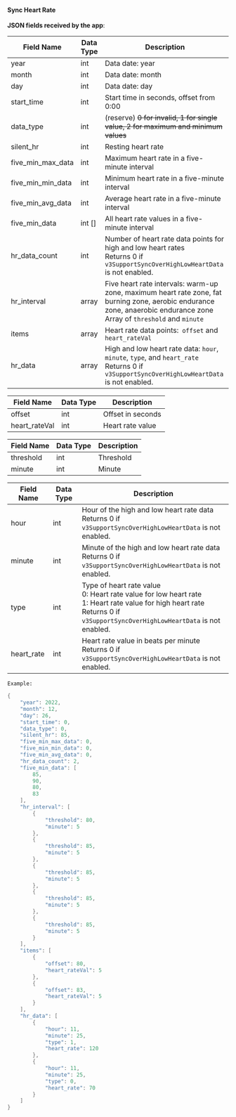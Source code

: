 #### Sync Heart Rate


**JSON fields received by the app**:

| Field Name        | Data Type | Description                                                  |
| ----------------- | --------- | ------------------------------------------------------------ |
| year              | int       | Data date: year                                              |
| month             | int       | Data date: month                                             |
| day               | int       | Data date: day                                               |
| start_time        | int       | Start time in seconds, offset from 0:00                      |
| data_type         | int       | (reserve) ~~0 for invalid, 1 for single value, 2 for maximum and minimum values~~ |
| silent_hr         | int       | Resting heart rate                                           |
| five_min_max_data | int       | Maximum heart rate in a five-minute interval                 |
| five_min_min_data | int       | Minimum heart rate in a five-minute interval                 |
| five_min_avg_data | int       | Average heart rate in a five-minute interval                 |
| five_min_data     | int []    | All heart rate values in a five-minute interval              |
| hr_data_count     | int       | Number of heart rate data points for high and low heart rates <br />Returns 0 if `v3SupportSyncOverHighLowHeartData` is not enabled. |
| hr_interval       | array     | Five heart rate intervals: warm-up zone, maximum heart rate zone, fat burning zone, aerobic endurance zone, anaerobic endurance zone<br />Array of `threshold` and `minute` |
| items             | array     | Heart rate data points:` offset` and `heart_rateVal`         |
| hr_data           | array     | High and low heart rate data: `hour`, `minute`, `type`, and `heart_rate`<br />Returns 0 if `v3SupportSyncOverHighLowHeartData` is not enabled. |

| Field Name      | Data Type | Description              |
| --------------- | --------- | ------------------------ |
| offset          | int       | Offset in seconds        |
| heart_rateVal   | int       | Heart rate value          |

| Field Name   | Data Type | Description |
| ------------ | --------- | ----------- |
| threshold    | int       | Threshold   |
| minute       | int       | Minute      |

| Field Name | Data Type | Description                                                  |
| ---------- | --------- | ------------------------------------------------------------ |
| hour       | int       | Hour of the high and low heart rate data<br />Returns 0 if `v3SupportSyncOverHighLowHeartData` is not enabled. |
| minute     | int       | Minute of the high and low heart rate data<br />Returns 0 if `v3SupportSyncOverHighLowHeartData` is not enabled. |
| type       | int       | Type of heart rate value<br />0: Heart rate value for low heart rate<br />1: Heart rate value for high heart rate<br />Returns 0 if `v3SupportSyncOverHighLowHeartData` is not enabled. |
| heart_rate | int       | Heart rate value in beats per minute<br />Returns 0 if `v3SupportSyncOverHighLowHeartData` is not enabled. |

`Example:`

```c
{
    "year": 2022,
    "month": 12,
    "day": 26,
    "start_time": 0,
    "data_type": 0,
    "silent_hr": 85,
    "five_min_max_data": 0,
    "five_min_min_data": 0,
    "five_min_avg_data": 0,
    "hr_data_count": 2,
    "five_min_data": [
        85,
        90,
        80,
        83
    ],
    "hr_interval": [
        {
            "threshold": 80,
            "minute": 5
        },
        {
            "threshold": 85,
            "minute": 5
        },
        {
            "threshold": 85,
            "minute": 5
        },
        {
            "threshold": 85,
            "minute": 5
        },
        {
            "threshold": 85,
            "minute": 5
        }
    ],
    "items": [
        {
            "offset": 80,
            "heart_rateVal": 5
        },
        {
            "offset": 83,
            "heart_rateVal": 5
        }
    ],
    "hr_data": [
        {
            "hour": 11,
            "minute": 25,
            "type": 1,
            "heart_rate": 120
        },
        {
            "hour": 11,
            "minute": 25,
            "type": 0,
            "heart_rate": 70
        }
    ]
}
```
